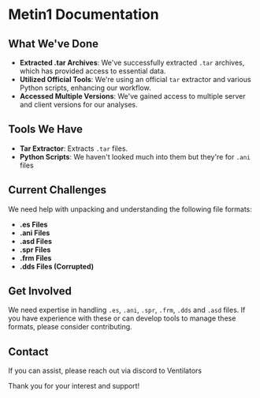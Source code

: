 # Metin1 Documentation

## What We've Done

- **Extracted .tar Archives**: We've successfully extracted `.tar` archives, which has provided access to essential data.
- **Utilized Official Tools**: We're using an official `tar` extractor and various Python scripts, enhancing our workflow.
- **Accessed Multiple Versions**: We've gained access to multiple server and client versions for our analyses.

## Tools We Have

- **Tar Extractor**: Extracts `.tar` files.
- **Python Scripts**: We haven't looked much into them but they're for `.ani` files

## Current Challenges

We need help with unpacking and understanding the following file formats:

- **.es Files**
- **.ani Files**
- **.asd Files**
- **.spr Files**
- **.frm Files**
- **.dds Files (Corrupted)**

## Get Involved

We need expertise in handling `.es`, `.ani`, `.spr`, `.frm`, `.dds` and `.asd` files. If you have experience with these or can develop tools to manage these formats, please consider contributing.

## Contact

If you can assist, please reach out via discord to Ventilators

Thank you for your interest and support!
